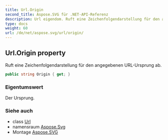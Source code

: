 ```yaml
---
title: Url.Origin
second_title: Aspose.SVG für .NET-API-Referenz
description: Url eigendom. Ruft eine Zeichenfolgendarstellung für den angegebenen URLUrsprung ab.
type: docs
weight: 60
url: /de/net/aspose.svg/url/origin/
---
```

## Url.Origin property

Ruft eine Zeichenfolgendarstellung für den angegebenen URL-Ursprung ab.

```csharp
public string Origin { get; }
```

### Eigentumswert

Der Ursprung.

### Siehe auch

* class [Url](../)
* namensraum [Aspose.Svg](../../url/)
* Montage [Aspose.SVG](../../../)


